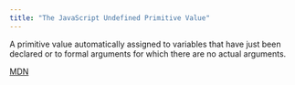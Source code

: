 ```yaml
---
title: "The JavaScript Undefined Primitive Value"
---
```


A primitive value automatically assigned to variables that have just been declared or to formal arguments for which there are no actual arguments.

[MDN](https://developer.mozilla.org/en-US/docs/Web/JavaScript/Reference/Global_Objects/undefined)
